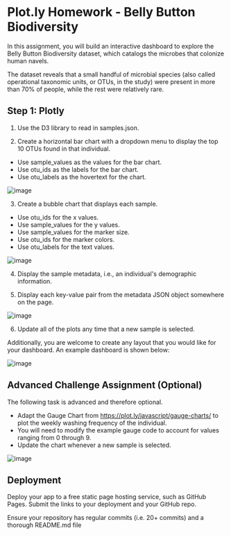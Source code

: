 # Plot.ly Homework - Belly Button Biodiversity

In this assignment, you will build an interactive dashboard to explore the Belly Button Biodiversity dataset, which catalogs the microbes that colonize human navels.

The dataset reveals that a small handful of microbial species (also called operational taxonomic units, or OTUs, in the study) were present in more than 70% of people, while the rest were relatively rare.

## Step 1: Plotly

1. Use the D3 library to read in samples.json.

2. Create a horizontal bar chart with a dropdown menu to display the top 10 OTUs found in that individual.
  - Use sample_values as the values for the bar chart.
  - Use otu_ids as the labels for the bar chart.
  - Use otu_labels as the hovertext for the chart.

![image](https://user-images.githubusercontent.com/79106201/123718772-a820d880-d845-11eb-81ee-0689caa71052.png)

3. Create a bubble chart that displays each sample.
  - Use otu_ids for the x values.
  - Use sample_values for the y values.
  - Use sample_values for the marker size.
  - Use otu_ids for the marker colors.
  - Use otu_labels for the text values.

![image](https://user-images.githubusercontent.com/79106201/123718832-c5ee3d80-d845-11eb-81f8-5eb6b1d397a1.png)

4. Display the sample metadata, i.e., an individual's demographic information.

5. Display each key-value pair from the metadata JSON object somewhere on the page.

![image](https://user-images.githubusercontent.com/79106201/123718876-df8f8500-d845-11eb-983e-e6edb6df70b6.png)

6. Update all of the plots any time that a new sample is selected.

Additionally, you are welcome to create any layout that you would like for your dashboard. An example dashboard is shown below:

![image](https://user-images.githubusercontent.com/79106201/123718915-f3d38200-d845-11eb-8df7-fe610f94198c.png)

## Advanced Challenge Assignment (Optional)

The following task is advanced and therefore optional.
- Adapt the Gauge Chart from https://plot.ly/javascript/gauge-charts/ to plot the weekly washing frequency of the individual.
- You will need to modify the example gauge code to account for values ranging from 0 through 9.
- Update the chart whenever a new sample is selected.

![image](https://user-images.githubusercontent.com/79106201/123718966-0f3e8d00-d846-11eb-9b7e-1e48830dd2b7.png)

## Deployment

Deploy your app to a free static page hosting service, such as GitHub Pages. Submit the links to your deployment and your GitHub repo.

Ensure your repository has regular commits (i.e. 20+ commits) and a thorough README.md file

